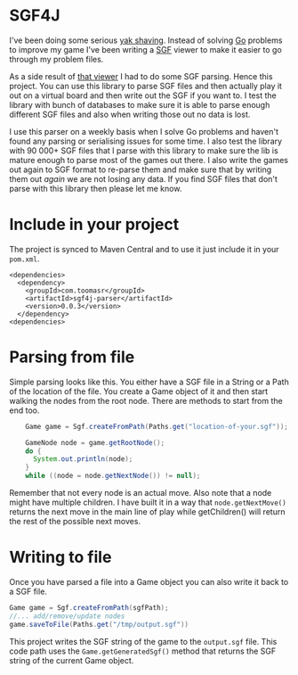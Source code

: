 SGF4J
=====

I've been doing some serious [yak shaving](https://en.wiktionary.org/wiki/yak_shaving). Instead of solving [Go](https://en.wikipedia.org/wiki/Go_(game)) problems to improve my game I've been writing a [SGF](http://www.red-bean.com/sgf/) viewer to make it easier to go through my problem files.

As a side result of [that viewer](https://github.com/toomasr/sgf4j-gui) I had to do some SGF parsing. Hence this project. You can use this library to parse SGF files and then actually play it out on a virtual board and then write out the SGF if you want to. I test the library with bunch of databases to make sure it is able to parse enough different SGF files and also when writing those out no data is lost.

I use this parser on a weekly basis when I solve Go problems and haven't found any parsing or serialising issues for some time. I also test the library with 90 000+ SGF files that I parse with this library to make sure the lib is mature enough to parse most of the games out there. I also write the games out again to SGF format to re-parse them and make sure that by writing them out *again* we are not losing any data. If you find SGF files that don't parse with this library then please let me know.

Include in your project
=======================

The project is synced to Maven Central and to use it just include it in your `pom.xml`.

```
<dependencies>
  <dependency>
    <groupId>com.toomasr</groupId>
    <artifactId>sgf4j-parser</artifactId>
    <version>0.0.3</version>
  </dependency>
<dependencies>
```

Parsing from file
=================

Simple parsing looks like this. You either have a SGF file in a String or a Path of the location of the file. You create a Game object of it and then start walking the nodes from the root node. There are methods to start from the end too.

```java
    Game game = Sgf.createFromPath(Paths.get("location-of-your.sgf"));

    GameNode node = game.getRootNode();
    do {
      System.out.println(node);
    }
    while ((node = node.getNextNode()) != null);
```

Remember that not every node is an actual move. Also note that a node might have multiple children. I have built it in a way that `node.getNextMove()` returns the next move in the main line of play while getChildren() will return the rest of the possible next moves.

Writing to file
===============

Once you have parsed a file into a Game object you can also write it back to a SGF file.

```java
Game game = Sgf.createFromPath(sgfPath);
//... add/remove/update nodes
game.saveToFile(Paths.get("/tmp/output.sgf"))
```

This project writes the SGF string of the game to the `output.sgf` file. This code path uses the `Game.getGeneratedSgf()`
method that returns the SGF string of the current Game object.
